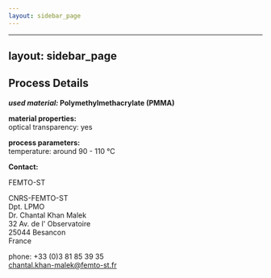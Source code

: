 ```yaml
---
layout: sidebar_page
---
```


---
layout: sidebar_page
---

## Process Details

__*used material:* Polymethylmethacrylate (PMMA)__

__material properties:__  
optical transparency:	yes
	
__process parameters:__  	
temperature:	around 90 - 110 °C
<!--break-->
__Contact:__

FEMTO-ST

CNRS-FEMTO-ST  
Dpt. LPMO  
Dr. Chantal Khan Malek  
32 Av. de l' Observatoire  
25044 Besancon  
France

phone: +33 (0)3 81 85 39 35  
chantal.khan-malek@femto-st.fr